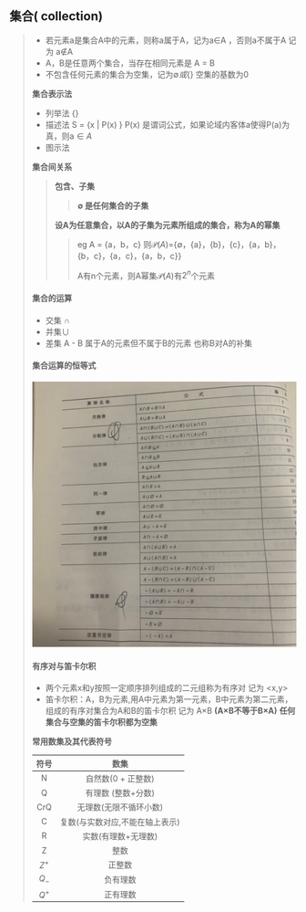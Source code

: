 ## 集合( collection)

> - 若元素a是集合A中的元素，则称a属于A，记为a$\in$A ，否则a不属于A 记为 a$\notin$A
> - A，B是任意两个集合，当存在相同元素是 A = B 
> - 不包含任何元素的集合为空集，记为$\emptyset 或 \{\}$ 空集的基数为0 
>
> 
>
> **集合表示法**
>
> - 列举法 {}
> - 描述法 S = {x | P(x) } P(x) 是谓词公式，如果论域内客体a使得P(a)为真，则a$\in A$
> - 图示法
>
> 
>
> **集合间关系**
>
> > **包含、子集**
> >
> > > **$\emptyset$ 是任何集合的子集**
> >
> > **设A为任意集合，以A的子集为元素所组成的集合，称为A的幂集**
> >
> > >   eg A = {a，b，c}  则$\mathscr{P}(A)$={$\emptyset$，{a}，{b}，{c}，{a，b}，{b，c}，{a，c}，{a，b，c}}
> > >
> > >   A有n个元素，则A幂集$\mathscr{P}(A)$有$2^n$个元素
>
> 
>
> #### **集合的运算**
>
> - 交集 $\cap$
> - 并集$\cup$
> - 差集  A - B 属于A的元素但不属于B的元素 也称B对A的补集
>
> 
>
> #### **集合运算的恒等式**
>
> <img src="image-20220102235232106.png" alt="image-20220102235232106" style="zoom: 50%;" /> 
>
> #### **有序对与笛卡尔积**
>
> - 两个元素x和y按照一定顺序排列组成的二元组称为有序对 记为 <x,y>
> - 笛卡尔积：A，B为元素,用A中元素为第一元素，B中元素为第二元素，组成的有序对集合为A和B的笛卡尔积 记为 A$\times$B  **(A$\times$B不等于B$\times$A)**  **任何集合与空集的笛卡尔积都为空集**
>
> 
>
>  **常用数集及其代表符号**
>
> | 符号  |              数集               |
> | :---: | :-----------------------------: |
> |   N   |       自然数(0 + 正整数)        |
> |   Q   |       有理数 (整数+分数)        |
> |  CrQ  |     无理数(无限不循环小数)      |
> |   C   | 复数(与实数对应,不能在轴上表示) |
> |   R   |       实数(有理数+无理数)       |
> |   Z   |              整数               |
> | $Z^+$ |             正整数              |
> | $Q_-$ |            负有理数             |
> | $Q^+$ |            正有理数             |
>
> 

 
